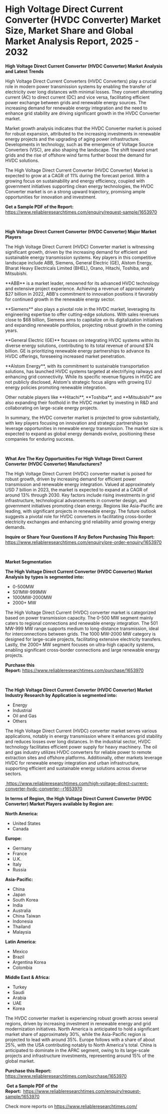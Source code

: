 <p><h1>High Voltage Direct Current Converter (HVDC Converter) Market Size, Market Share and Global Market Analysis Report, 2025 - 2032</h1></p><p><strong>High Voltage Direct Current Converter (HVDC Converter) Market Analysis and Latest Trends</strong></p>
<p><p>High Voltage Direct Current Converters (HVDC Converters) play a crucial role in modern power transmission systems by enabling the transfer of electricity over long distances with minimal losses. They convert alternating current (AC) to direct current (DC) and vice versa, facilitating efficient power exchange between grids and renewable energy sources. The increasing demand for renewable energy integration and the need to enhance grid stability are driving significant growth in the HVDC Converter market.</p><p>Market growth analysis indicates that the HVDC Converter market is poised for robust expansion, attributed to the increasing investments in renewable energy projects and the upgrading of aging power infrastructure. Developments in technology, such as the emergence of Voltage Source Converters (VSC), are also shaping the landscape. The shift toward smart grids and the rise of offshore wind farms further boost the demand for HVDC solutions.</p><p>The High Voltage Direct Current Converter (HVDC Converter) Market is expected to grow at a CAGR of 11% during the forecast period. With a growing focus on sustainability and energy efficiency, coupled with government initiatives supporting clean energy technologies, the HVDC Converter market is on a strong upward trajectory, promising ample opportunities for innovation and investment.</p></p>
<p><strong>Get a Sample PDF of the Report:&nbsp;</strong> <a href="https://www.reliableresearchtimes.com/enquiry/request-sample/1653970?utm_campaign=2197&utm_medium=2&utm_source=Github&utm_content=ia&utm_term=27022025&utm_id=high-voltage-direct-current-converter-hvdc-converter">https://www.reliableresearchtimes.com/enquiry/request-sample/1653970</a></p>
<p>&nbsp;</p>
<p><strong>High Voltage Direct Current Converter (HVDC Converter) Major Market Players</strong></p>
<p><p>The High Voltage Direct Current (HVDC) Converter market is witnessing significant growth, driven by the increasing demand for efficient and sustainable energy transmission systems. Key players in this competitive landscape include ABB, Siemens, General Electric (GE), Alstom Energy, Bharat Heavy Electricals Limited (BHEL), Orano, Hitachi, Toshiba, and Mitsubishi.</p><p>**ABB** is a market leader, renowned for its advanced HVDC technology and extensive project experience. Achieving a revenue of approximately $27 billion in 2022, ABB's commitment to innovation positions it favorably for continued growth in the renewable energy sector.</p><p>**Siemens** also plays a pivotal role in the HVDC market, leveraging its engineering expertise to offer cutting-edge solutions. With sales revenues close to $68 billion, Siemens aims to capitalize on its digitalization initiatives and expanding renewable portfolios, projecting robust growth in the coming years.</p><p>**General Electric (GE)** focuses on integrating HVDC systems within its diverse energy solutions, contributing to its total revenue of around $74 billion. GE is prioritizing renewable energy partnerships to advance its HVDC offerings, foreseeing increased market penetration.</p><p>**Alstom Energy**, with its commitment to sustainable transportation solutions, has launched HVDC systems targeted at electrifying railways and enhancing grid connectivity. While its specific revenue figures in HVDC are not publicly disclosed, Alstom's strategic focus aligns with growing EU energy policies promoting renewable integration.</p><p>Other notable players like **Hitachi**, **Toshiba**, and **Mitsubishi** are also expanding their foothold in the HVDC market by investing in R&D and collaborating on large-scale energy projects.</p><p>In summary, the HVDC converter market is projected to grow substantially, with key players focusing on innovation and strategic partnerships to leverage opportunities in renewable energy transmission. The market size is expected to expand as global energy demands evolve, positioning these companies for enduring success.</p></p>
<p>&nbsp;</p>
<p><strong>What Are The Key Opportunities For High Voltage Direct Current Converter (HVDC Converter) Manufacturers?</strong></p>
<p><p>The High Voltage Direct Current (HVDC) converter market is poised for robust growth, driven by increasing demand for efficient power transmission and renewable energy integration. Valued at approximately USD 7 billion in 2023, the market is expected to expand at a CAGR of around 13% through 2030. Key factors include rising investments in grid infrastructure, technological advancements in converter design, and government initiatives promoting clean energy. Regions like Asia-Pacific are leading, with significant projects in renewable energy. The future outlook suggests a pivotal role for HVDC converters in facilitating cross-border electricity exchanges and enhancing grid reliability amid growing energy demands.</p></p>
<p><strong>Inquire or Share Your Questions If Any Before Purchasing This Report:</strong> <a href="https://www.reliableresearchtimes.com/enquiry/pre-order-enquiry/1653970?utm_campaign=2197&utm_medium=2&utm_source=Github&utm_content=ia&utm_term=27022025&utm_id=high-voltage-direct-current-converter-hvdc-converter">https://www.reliableresearchtimes.com/enquiry/pre-order-enquiry/1653970</a></p>
<p>&nbsp;</p>
<p><strong>Market Segmentation</strong></p>
<p><strong>The High Voltage Direct Current Converter (HVDC Converter) Market Analysis by types is segmented into:</strong></p>
<p><ul><li>0-500MW</li><li>501MW-999MW</li><li>1000MW-2000MW</li><li>2000+ MW</li></ul></p>
<p><p>The High Voltage Direct Current (HVDC) converter market is categorized based on power transmission capacity. The 0-500 MW segment mainly caters to regional connections and renewable energy integration. The 501 MW-999 MW range supports medium to long-distance transmission, ideal for interconnections between grids. The 1000 MW-2000 MW category is designed for large-scale projects, facilitating extensive electricity transfers. Lastly, the 2000+ MW segment focuses on ultra-high capacity systems, enabling significant cross-border connections and large renewable energy projects.</p></p>
<p><strong>Purchase this Report:&nbsp;</strong><a href="https://www.reliableresearchtimes.com/purchase/1653970?utm_campaign=2197&utm_medium=2&utm_source=Github&utm_content=ia&utm_term=27022025&utm_id=high-voltage-direct-current-converter-hvdc-converter">https://www.reliableresearchtimes.com/purchase/1653970</a></p>
<p>&nbsp;</p>
<p><strong>The High Voltage Direct Current Converter (HVDC Converter) Market Industry Research by Application is segmented into:</strong></p>
<p><ul><li>Energy</li><li>Industrial</li><li>Oil and Gas</li><li>Others</li></ul></p>
<p><p>The High Voltage Direct Current (HVDC) converter market serves various applications, notably in energy transmission where it enhances grid stability and reduces losses over long distances. In the industrial sector, HVDC technology facilitates efficient power supply for heavy machinery. The oil and gas industry utilizes HVDC converters for reliable power to remote extraction sites and offshore platforms. Additionally, other markets leverage HVDC for renewable energy integration and urban infrastructure, supporting efficient and sustainable energy solutions across diverse sectors.</p></p>
<p><a href="https://www.reliableresearchtimes.com/high-voltage-direct-current-converter-hvdc-converter--r1653970?utm_campaign=2197&utm_medium=2&utm_source=Github&utm_content=ia&utm_term=27022025&utm_id=high-voltage-direct-current-converter-hvdc-converter">&nbsp;https://www.reliableresearchtimes.com/high-voltage-direct-current-converter-hvdc-converter--r1653970</a></p>
<p><strong>In terms of Region, the High Voltage Direct Current Converter (HVDC Converter) Market Players available by Region are:</strong></p>
<p>
    <p> <strong> North America: </strong>
        <ul>
            <li>United States</li>
            <li>Canada</li>
        </ul>
        </p> 
    <p> <strong> Europe: </strong>
        <ul>
            <li>Germany</li>
            <li>France</li>
            <li>U.K.</li>
            <li>Italy</li>
            <li>Russia</li>
        </ul>
        </p> 
    <p> <strong> Asia-Pacific: </strong>
        <ul>
            <li>China</li>
            <li>Japan</li>
            <li>South Korea</li>
            <li>India</li>
            <li>Australia</li>
            <li>China Taiwan</li>
            <li>Indonesia</li>
            <li>Thailand</li>
            <li>Malaysia</li>
        </ul>
        </p> 
    <p> <strong> Latin America: </strong>
        <ul>
            <li>Mexico</li>
            <li>Brazil</li>
            <li>Argentina Korea</li>
            <li>Colombia</li>
        </ul>
        </p> 
    <p> <strong> Middle East & Africa: </strong>
        <ul>
            <li>Turkey</li>
            <li>Saudi</li>
            <li>Arabia</li>
            <li>UAE</li>
            <li>Korea</li>
        </ul>
    </p>
    </p>
<p><p>The HVDC converter market is experiencing robust growth across several regions, driven by increasing investment in renewable energy and grid modernization initiatives. North America is anticipated to hold a significant market share of approximately 30%, while the Asia-Pacific region is projected to lead with around 35%. Europe follows with a share of about 25%, with the USA contributing notably to North America's total. China is anticipated to dominate in the APAC segment, owing to its large-scale projects and infrastructure investments, representing around 15% of the global market.</p></p>
<p><strong>Purchase this Report: </strong><a href="https://www.reliableresearchtimes.com/purchase/1653970?utm_campaign=2197&utm_medium=2&utm_source=Github&utm_content=ia&utm_term=27022025&utm_id=high-voltage-direct-current-converter-hvdc-converter">https://www.reliableresearchtimes.com/purchase/1653970</a></p>
<p>&nbsp;<strong>Get a Sample PDF of the Report:&nbsp;&nbsp;</strong><a href="https://www.reliableresearchtimes.com/enquiry/request-sample/1653970?utm_campaign=2197&utm_medium=2&utm_source=Github&utm_content=ia&utm_term=27022025&utm_id=high-voltage-direct-current-converter-hvdc-converter">https://www.reliableresearchtimes.com/enquiry/request-sample/1653970</a></p>
<p><strong></strong></p>
<p>Check more reports on <a href="https://www.reliableresearchtimes.com/?utm_campaign=2197&utm_medium=2&utm_source=Github&utm_content=ia&utm_term=27022025&utm_id=high-voltage-direct-current-converter-hvdc-converter">https://www.reliableresearchtimes.com/</a></p>